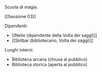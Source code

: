 Scuola di magia.

[[Sessione 03]]

Dipendenti: 
- [[Nelie (dipendente della Volta dei saggi)]]
- [[Skilbar (bibliotecario, Volta dei saggi)]]

Luoghi interni:
- Biblioteca arcana (chiusa al pubblico)
- Biblioteca storica (aperta al pubblico)